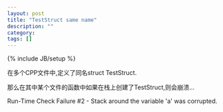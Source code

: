 ```yaml
---
layout: post
title: "TestStruct same name"
description: ""
category: 
tags: []
---
```

{% include JB/setup %}

在多个CPP文件中,定义了同名struct TestStruct.

那么在其中某个文件的函数中如果在栈上创建了TestStruct,则会崩溃...

Run-Time Check Failure #2 - Stack around the variable 'a' was corrupted.

